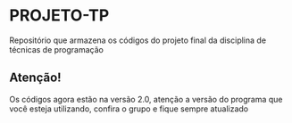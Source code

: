 # PROJETO-TP
Repositório que armazena os códigos do projeto final da disciplina de técnicas de programação

## Atenção! 
Os códigos agora estão na versão 2.0, atenção a versão do programa que você esteja utilizando, confira o grupo e fique sempre atualizado
